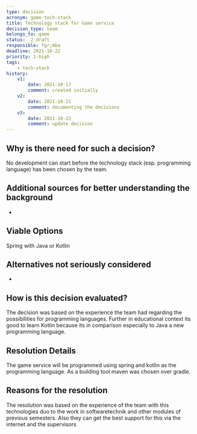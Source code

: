 ```yaml
---
type: decision
acronym: game-tech-stack
title: Technology stack for Game service
decision_type: team
belongs_to: game
status: _2_draft
responsible: fgr;mba
deadline: 2021-10-22
priority: 1-high
tags: 
    - tech-stack
history:
    v1:
        date: 2021-10-17
        comment: created initially  
    v2:
        date: 2021-10-21
        comment: documenting the decisions     
    v3: 
        date: 2021-10-22
        comment: update decision 
---
```


## Why is there need for such a decision?

No development can start before the technology stack (esp. programming language) has been chosen by the team.

## Additional sources for better understanding the background

-

## Viable Options

Spring with Java or Kotlin 

## Alternatives not seriously considered

-

## How is this decision evaluated?

The decision was based on the experience the team had regarding the possibilities for programming languages. Further in 
educational context its good to learn Kotlin because its in comparison especially to Java a new programming language.
 
## Resolution Details

The game service will be programmed using spring and kotlin as the programming language. As a building tool maven was chosen over gradle.

## Reasons for the resolution

The resolution was based on the experience of the team with this technologies duo to the work in softwaretechnik and other modules of previous semesters. Also they can 
get the best support for this via the internet and the supervisors
